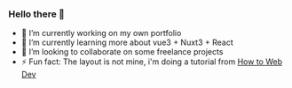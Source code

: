 ### Hello there 👋

- 🔭 I’m currently working on my own portfolio
- 🌱 I’m currently learning more about vue3 + Nuxt3 + React
- 👯 I’m looking to collaborate on some freelance projects
- ⚡ Fun fact: The layout is not mine, i'm doing a tutorial from [How to Web Dev](https://www.youtube.com/watch?v=NWZQkwXtHJo&t=23s)
